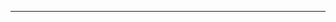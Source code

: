 <!--
CO_OP_TRANSLATOR_METADATA:
{
  "original_hash": "661bbc8e2592ebbb96aa84b1462f5755",
  "translation_date": "2025-08-28T20:06:23+00:00",
  "source_file": "03-CoreGenerativeAITechniques/README.md",
  "language_code": "fa"
}
-->


---

